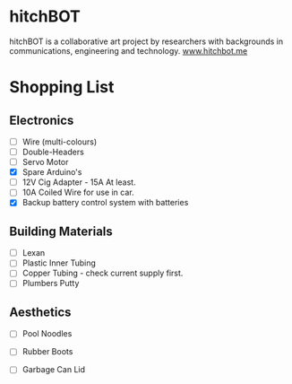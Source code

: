 hitchBOT
========

hitchBOT is a collaborative art project by researchers with backgrounds in communications, engineering and technology. www.hitchbot.me 

# Shopping List #

Electronics
---

- [ ] Wire (multi-colours)
- [ ] Double-Headers
- [ ] Servo Motor
- [X] Spare Arduino's
- [ ] 12V Cig Adapter - 15A At least.
- [ ] 10A Coiled Wire for use in car.
- [X] Backup battery control system with batteries

Building Materials
---

- [ ] Lexan
- [ ] Plastic Inner Tubing
- [ ] Copper Tubing - check current supply first.
- [ ] Plumbers Putty

Aesthetics
---

- [ ] Pool Noodles
- [ ] Rubber Boots
- [ ] Garbage Can Lid

